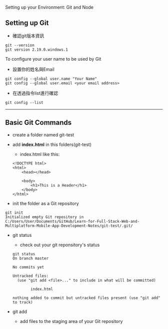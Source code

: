 

Setting up your Environment: Git and Node

## Setting up Git

* 確認git版本資訊

```
git --version
git version 2.19.0.windows.1
```

To configure your user name to be used by Git

* 設置你的姓名與Email

```
git config --global user.name "Your Name"
git config --global user.email <your email address>
```

* 在透過指令list進行確認

```
git config --list
```

---

## Basic Git Commands

* create a folder named git-test

* add **index.html** in this folders\(git-test\)

  * index.html like this:

  ```
  <!DOCTYPE html>
  <html>
      <head></head>

      <body>
          <h1>This is a Header</h1>
      </body>
  </html>
  ```

* init the folder as a Git repository

```
git init
Initialized empty Git repository in C:/Users/User/Documents/GitHub/Learn-for-Full-Stack-Web-and-Multiplatform-Mobile-App-Development-Notes/git-test/.git/
```

* git status

  * check out your git reponsitory's status

  ```
  git status
  On branch master

  No commits yet

  Untracked files:
    (use "git add <file>..." to include in what will be committed)

          index.html

  nothing added to commit but untracked files present (use "git add" to track)
  ```

* git add

  * add files to the staging area of your Git repository



